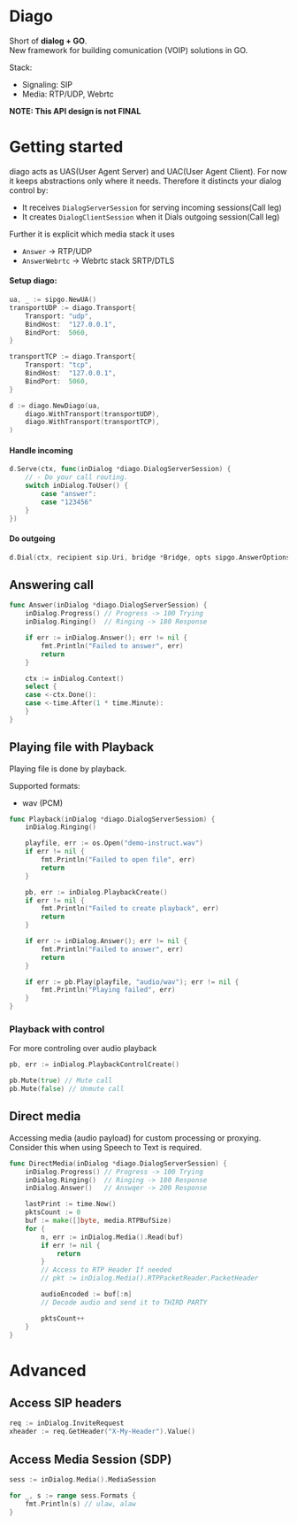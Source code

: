 # Diago

Short of **dialog + GO**.  
New framework for building comunication (VOIP) solutions in GO. 

Stack: 
- Signaling: SIP
- Media: RTP/UDP, Webrtc

**NOTE: This API design is not FINAL**

# Getting started

diago acts as UAS(User Agent Server) and UAC(User Agent Client). For now it keeps abstractions only where it needs.
Therefore it distincts your dialog control by:
- It receives `DialogServerSession` for serving incoming sessions(Call leg)
- It creates `DialogClientSession` when it Dials outgoing session(Call leg)

Further it is explicit which media stack it uses
- `Answer` -> RTP/UDP
- `AnswerWebrtc` -> Webrtc stack SRTP/DTLS


#### Setup diago:
```go
ua, _ := sipgo.NewUA()
transportUDP := diago.Transport{
	Transport: "udp",
	BindHost:  "127.0.0.1",
	BindPort:  5060,
}

transportTCP := diago.Transport{
	Transport: "tcp",
	BindHost:  "127.0.0.1",
	BindPort:  5060,
}

d := diago.NewDiago(ua,
	diago.WithTransport(transportUDP),
	diago.WithTransport(transportTCP),
)
```


#### Handle incoming
```go
d.Serve(ctx, func(inDialog *diago.DialogServerSession) {
	// - Do your call routing.
	switch inDialog.ToUser() {
		case "answer":
		case "123456"
	}
})
```

#### Do outgoing

```go
d.Dial(ctx, recipient sip.Uri, bridge *Bridge, opts sipgo.AnswerOptions) 
```


## Answering call

```go
func Answer(inDialog *diago.DialogServerSession) {
	inDialog.Progress() // Progress -> 100 Trying
	inDialog.Ringing()  // Ringing -> 180 Response

	if err := inDialog.Answer(); err != nil {
		fmt.Println("Failed to answer", err)
		return
	}

	ctx := inDialog.Context()
	select {
	case <-ctx.Done():
	case <-time.After(1 * time.Minute):
	}
}
```

## Playing file with Playback

Playing file is done by playback. 

Supported formats:
- wav (PCM)

```go
func Playback(inDialog *diago.DialogServerSession) {
	inDialog.Ringing()

	playfile, err := os.Open("demo-instruct.wav")
	if err != nil {
		fmt.Println("Failed to open file", err)
		return
	}

	pb, err := inDialog.PlaybackCreate()
	if err != nil {
		fmt.Println("Failed to create playback", err)
		return
	}

	if err := inDialog.Answer(); err != nil {
		fmt.Println("Failed to answer", err)
		return
	}

	if err := pb.Play(playfile, "audio/wav"); err != nil {
		fmt.Println("Playing failed", err)
	}
}
```

### Playback with control 

For more controling over audio playback
```go 
pb, err := inDialog.PlaybackControlCreate()

pb.Mute(true) // Mute call
pb.Mute(false) // Unmute call 
```

## Direct media 

Accessing media (audio payload) for custom processing or proxying. 
Consider this when using Speech to Text is required.

```go 
func DirectMedia(inDialog *diago.DialogServerSession) {
	inDialog.Progress() // Progress -> 100 Trying
	inDialog.Ringing()  // Ringing -> 180 Response
	inDialog.Answer()   // Answqer -> 200 Response

	lastPrint := time.Now()
	pktsCount := 0
	buf := make([]byte, media.RTPBufSize)
	for {
		n, err := inDialog.Media().Read(buf)
		if err != nil {
			return
		}
        // Access to RTP Header If needed
		// pkt := inDialog.Media().RTPPacketReader.PacketHeader

        audioEncoded := buf[:n]
        // Decode audio and send it to THIRD PARTY

		pktsCount++
	}
}
```


# Advanced

## Access SIP headers

```go
req := inDialog.InviteRequest
xheader := req.GetHeader("X-My-Header").Value()
```


## Access Media Session (SDP)

```go
sess := inDialog.Media().MediaSession

for _, s := range sess.Formats {
	fmt.Println(s) // ulaw, alaw
}
```